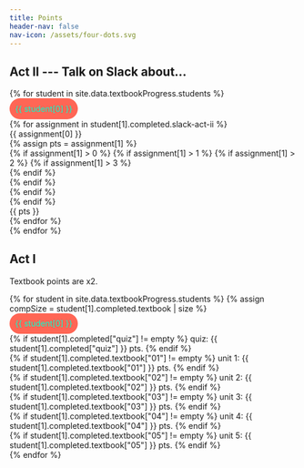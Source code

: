 ```yaml
---
title: Points
header-nav: false
nav-icon: /assets/four-dots.svg
---
```



<style>
  .student-tasks-grid .number {
    border-radius: 10em;
    padding: 0.7em;
    display: inline-block; }
  .student-tasks-grid .done .number {
    color: #404 ;
    background-color: #fbf; }
  .student-tasks-grid .yet-to-do .number {
    color: #0FC ;
    background-color: #F65; }
</style>

<div class="student">
  <div class="pyramid">
    <div class="pyramid-top"></div>
    <div class="trapezoid-level-3"></div>
    <div class="trapezoid-level-2"></div>
    <div class="trapezoid-level-1"></div>
  </div>
  <div class="pyramid">
    <div class="trapezoid-level-2"></div>
    <div class="trapezoid-level-1"></div>
  </div>
  <div class="pyramid">
    <div class="pyramid-top"></div>
    <div class="trapezoid-level-3"></div>
    <div class="trapezoid-level-2"></div>
    <div class="trapezoid-level-1"></div>
  </div>
</div>
<div class="student">
  <div class="pyramid">
    <div class="trapezoid-level-1"></div>
  </div>
  <div class="pyramid">
    <div class="pyramid-top"></div>
    <div class="trapezoid-level-3"></div>
    <div class="trapezoid-level-2"></div>
    <div class="trapezoid-level-1"></div>
  </div>
  <div class="pyramid">
    <div class="trapezoid-level-3"></div>
    <div class="trapezoid-level-2"></div>
    <div class="trapezoid-level-1"></div>
  </div>
</div>

## Act II --- Talk on Slack about...

<div class="student-tasks-grid" style="display:flex-wrap;">
  {% for student in site.data.textbookProgress.students %}
    <div class="yet-to-do">
      <div class="number"> {{ student[0] }} </div>
      <div class="student">
      {% for assignment in student[1].completed.slack-act-ii %}
        <div class="topic"> {{ assignment[0] }} </div>
        {% assign pts = assignment[1] %}
        <div class="pyramid">
          {% if assignment[1] > 0 %}
            {% if assignment[1] > 1 %}
              {% if assignment[1] > 2 %}
                {% if assignment[1] > 3 %}
                  <div class="pyramid-top"></div>
                {% endif %}
                <div class="trapezoid-level-3"></div>
              {% endif %}
              <div class="trapezoid-level-2"></div>
            {% endif %}
            <div class="trapezoid-level-1"></div>
          {% endif %}
        </div>
        <div class="num-of-points"> {{ pts }} </div>
      {% endfor %}
      </div>
    </div>
  {% endfor %}
</div>

## Act I

Textbook points are x2.

<div class="student-tasks-grid" style="display:flex-wrap;">
  {% for student in site.data.textbookProgress.students %}
    {% assign compSize = student[1].completed.textbook | size %}
    <div class="
    {% if compSize > 1 %} done {% else %} yet-to-do {% endif %}
    ">
      <div class="number"> {{ student[0] }} </div>
      <div>
        {% if student[1].completed["quiz"] != empty %}
          quiz: {{ student[1].completed["quiz"] }} pts.
        {% endif %}
      </div>
      <div>
        {% if student[1].completed.textbook["01"] != empty %}
          unit 1: {{ student[1].completed.textbook["01"] }} pts.
        {% endif %}
      </div>
      <div>
        {% if student[1].completed.textbook["02"] != empty %}
          unit 2: {{ student[1].completed.textbook["02"] }} pts.
        {% endif %}
      </div>
      <div>
        {% if student[1].completed.textbook["03"] != empty %}
          unit 3: {{ student[1].completed.textbook["03"] }} pts.
        {% endif %}
      </div>
      <div>
        {% if student[1].completed.textbook["04"] != empty %}
          unit 4: {{ student[1].completed.textbook["04"] }} pts.
        {% endif %}
      </div>
      <div>
        {% if student[1].completed.textbook["05"] != empty %}
          unit 5: {{ student[1].completed.textbook["05"] }} pts.
        {% endif %}
      </div>
    </div>
  {% endfor %}
</div>






